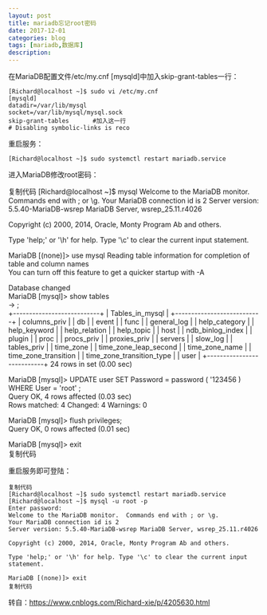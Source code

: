 ```yaml
---
layout: post
title: mariadb忘记root密码
date: 2017-12-01
categories: blog
tags: [mariadb,数据库]
description: 
---
```


在MariaDB配置文件/etc/my.cnf  [mysqld]中加入skip-grant-tables一行：

	[Richard@localhost ~]$ sudo vi /etc/my.cnf
	[mysqld]
	datadir=/var/lib/mysql
	socket=/var/lib/mysql/mysql.sock
	skip-grant-tables　　　　#加入这一行
	# Disabling symbolic-links is reco

重启服务：

	[Richard@localhost ~]$ sudo systemctl restart mariadb.service

进入MariaDB修改root密码：

复制代码
[Richard@localhost ~]$ mysql
Welcome to the MariaDB monitor.  Commands end with ; or \g.
Your MariaDB connection id is 2
Server version: 5.5.40-MariaDB-wsrep MariaDB Server, wsrep_25.11.r4026

Copyright (c) 2000, 2014, Oracle, Monty Program Ab and others.

Type 'help;' or '\h' for help. Type '\c' to clear the current input statement.<br />


MariaDB [(none)]> use mysql
Reading table information for completion of table and column names  
You can turn off this feature to get a quicker startup with -A  

Database changed  
MariaDB [mysql]> show tables  
    -> ;  
+---------------------------+
| Tables_in_mysql           |
+---------------------------+
| columns_priv              |
| db                        |
| event                     |
| func                      |
| general_log               |
| help_category             |
| help_keyword              |
| help_relation             |
| help_topic                |
| host                      |
| ndb_binlog_index          |
| plugin                    |
| proc                      |
| procs_priv                |
| proxies_priv              |
| servers                   |
| slow_log                  |
| tables_priv               |
| time_zone                 |
| time_zone_leap_second     |
| time_zone_name            |
| time_zone_transition      |
| time_zone_transition_type |
| user                      |
+---------------------------+
24 rows in set (0.00 sec)  

MariaDB [mysql]> UPDATE user SET Password = password ( '123456 ) WHERE User = 'root' ;   
Query OK, 4 rows affected (0.03 sec)  
Rows matched: 4  Changed: 4  Warnings: 0  

MariaDB [mysql]> flush privileges;  
Query OK, 0 rows affected (0.01 sec)  

MariaDB [mysql]> exit  
复制代码  

重启服务即可登陆：

	复制代码
	[Richard@localhost ~]$ sudo systemctl restart mariadb.service
	[Richard@localhost ~]$ mysql -u root -p
	Enter password: 
	Welcome to the MariaDB monitor.  Commands end with ; or \g.
	Your MariaDB connection id is 2
	Server version: 5.5.40-MariaDB-wsrep MariaDB Server, wsrep_25.11.r4026

	Copyright (c) 2000, 2014, Oracle, Monty Program Ab and others.

	Type 'help;' or '\h' for help. Type '\c' to clear the current input statement.

	MariaDB [(none)]> exit
	复制代码



转自：https://www.cnblogs.com/Richard-xie/p/4205630.html








